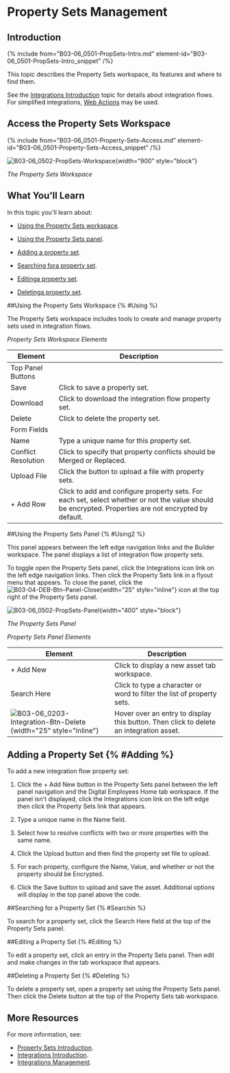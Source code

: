 # Property Sets Management

## Introduction

{% include from="B03-06_0501-PropSets-Intro.md" element-id="B03-06_0501-PropSets-Intro_snippet" /%}

This topic describes the Property Sets workspace, its features and where to find them.

See the [Integrations Introduction](B03-06_0201-Integrations-Intro.md) topic for details about integration flows. For simplified integrations, [Web Actions](B03-05_0101-Web-Actions-Intro.md) may be used.

## Access the Property Sets Workspace

{% include from="B03-06_0501-Property-Sets-Access.md" element-id="B03-06_0501-Property-Sets-Access_snippet" /%}

![B03-06_0502-PropSets-Workspace](B03-06_0502-PropSets-Workspace.png){width="900" style="block"}

*The Property Sets Workspace*

## What You'll Learn

In this topic you'll learn about:

* [Using the Property Sets workspace](#Using).

* [Using the Property Sets panel](#Using2).

* [Adding a property set](#Adding).

* [Searching for](#Searchin)[a property set](#Adding).

* [Editing](#Editing)[a property set](#Adding).

* [Deleting](#Deleting)[a property set](#Adding).

##Using the Property Sets Workspace {% #Using %}

The Property Sets workspace includes tools to create and manage property sets used in integration flows.

*Property Sets Workspace Elements*

| Element             | Description                                                                                                                                           |
|---------------------|-------------------------------------------------------------------------------------------------------------------------------------------------------|
| Top Panel Buttons   |                                                                                                                                                       |
| Save                | Click to save a property set.                                                                                                                         |
| Download            | Click to download the integration flow property set.                                                                                                  |
| Delete              | Click to delete the property set.                                                                                                                     |
| Form Fields         |                                                                                                                                                       |
| Name                | Type a unique name for this property set.                                                                                                             |
| Conflict Resolution | Click to specify that property conflicts should be Merged or Replaced.                                                                                |
| Upload File         | Click the button to upload a file with property sets.                                                                                                 |
| + Add Row           | Click to add and configure property sets. For each set, select whether or not the value should be encrypted. Properties are not encrypted by default. |



##Using the Property Sets Panel {% #Using2 %}

This panel appears between the left edge navigation links and the Builder workspace. The panel displays a list of integration flow property sets.

To toggle open the Property Sets panel, click the Integrations icon link on the left edge navigation links. Then click the Property Sets link in a flyout menu that appears. To close the panel, click the ![B03-04-DEB-Btn-Panel-Close](B03-04-DEB-Btn-Panel-Close.png){width="25" style="inline"} icon at the top right of the Property Sets panel.

![B03-06_0502-PropSets-Panel](B03-06_0502-PropSets-Panel.png){width="400" style="block"}

*The Property Sets Panel*

*Property Sets Panel Elements*

|                                                 Element                                                 |                                      Description                                       |
|---------------------------------------------------------------------------------------------------------|----------------------------------------------------------------------------------------|
| + Add New                                                                                               | Click to display a new asset tab workspace.                                            |
| Search Here                                                                                             | Click to type a character or word to filter the list of property sets.                 |
| ![B03-06_0203-Integration-Btn-Delete](B03-06_0203-Integration-Btn-Delete.png){width="25" style="inline"} | Hover over an entry to display this button. Then click to delete an integration asset. |



## Adding a Property Set {% #Adding %}

To add a new integration flow property set:

1. Click the + Add New button in the Property Sets panel between the left panel navigation and the Digital Employees Home tab workspace. If the panel isn't displayed, click the Integrations icon link on the left edge then click the Property Sets link that appears.

2. Type a unique name in the Name field.

3. Select how to resolve conflicts with two or more properties with the same name.

4. Click the Upload button and then find the property set file to upload.

5. For each property, configure the Name, Value, and whether or not the property should be Encrypted.

6. Click the Save button to upload and save the asset. Additional options will display in the top panel above the code.

##Searching for a Property Set {% #Searchin %}

To search for a property set, click the Search Here field at the top of the Property Sets panel.

##Editing a Property Set {% #Editing %}

To edit a property set, click an entry in the Property Sets panel. Then edit and make changes in the tab workspace that appears.

##Deleting a Property Set {% #Deleting %}

To delete a property set, open a property set using the Property Sets panel. Then click the Delete button at the top of the Property Sets tab workspace.

## More Resources

For more information, see:

* [Property Sets Introduction](B03-06-Integrations_B03-06_0401-Assets-Intro.md).
* [Integrations Introduction](B03-06_0201-Integrations-Intro.md).
* [Integrations Management](B03-06_0205-Integrations-Management.md).

